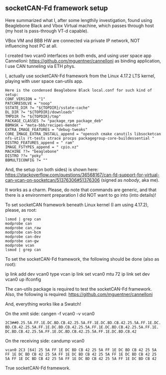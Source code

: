 ## socketCAN-Fd framework setup

Here summarized what I, after some lengthily investigation, found using
Beaglebone Black and Vbox Virtual machine, which passes through host
(my host is pass-through VT-d capable).

VBox VM and BBB HW are connected via private IP network, NOT
influencing host PC at all.

I created two vcan0 interfaces on both ends, and using user space app
Cannelloni: https://github.com/mguentner/cannelloni as binding
application, I use CAN tunneling via ETH phys.

I, actually use socketCAN-Fd framework from the Linux 4.17.2 LTS
kernel, playing with user space can-utils app.
```
Here is the condensed Beaglebone Black local.conf for such kind of setup:
CONF_VERSION = "1"
PATCHRESOLVE = "noop"
SSTATE_DIR ?= "${TOPDIR}/sstate-cache"
DL_DIR ?= "${TOPDIR}/downloads"
TMPDIR ?= "${TOPDIR}/tmp"
PACKAGE_CLASSES ?= "package_rpm package_deb"
BBMASK = "meta-bbb/recipes-mender"
EXTRA_IMAGE_FEATURES = "debug-tweaks"
CORE_IMAGE_EXTRA_INSTALL_append = "openssh cmake canutils libsocketcan
nfs-utils rt-tests strace procps packagegroup-core-buildessential "
DISTRO_FEATURES_append = " ram"
IMAGE_FSTYPES_append = " cpio.xz"
MACHINE ??= "beaglebone"
DISTRO ??= "poky"
BBMULTICONFIG ?= ""
```
And, the setup (on both sides) is shown here:
https://stackoverflow.com/questions/36568167/can-fd-support-for-virtual-can-vcan-on-socketcan/51376306#51376306
(signed as _nobody_, aka me).

It works as a charm. Please, do note that commands are generic, and that
there is a environment preparation I did NOT want to go into (into details)!

To set socketCAN framework beneath Linux kernel (I am using 4.17.2), please, as root:
```
lsmod | grep can
modprobe can
modprobe can_raw
modprobe can-bcm
modprobe can-dev
modprobe can-gw
modprobe vcan
lsmod | grep can

```
To set the socketCAN-Fd framework, the following should be done (also as root):

ip link add dev vcan0 type vcan
ip link set vcan0 mtu 72
ip link set dev vcan0 up
ifconfig

The can-utils package is required to test the socketCAN-Fd framework.
Also, the following is required:
https://github.com/mguentner/cannelloni

And, everything works like a Swatch!

On the xmit side: cangen -f vcan0 -v vcan0
```
2C3##0.25.5A.FF.1E.DC.BD.CB.42.25.5A.FF.1E.DC.BD.CB.42.25.5A.FF.1E.DC.
BD.CB.42.25.5A.FF.1E.DC.BD.CB.42.25.5A.FF.1E.DC.BD.CB.42.25.5A.FF.1E.
DC.BD.CB.42.25.5A.FF.1E.DC.BD.CB.42.25.5A.FF.1E.DC.BD.CB.42
```
On the receiving side: candump vcan0
```
vcan0 2C3 [64] 25 5A FF 1E DC BD CB 42 25 5A FF 1E DC BD CB 42 25 5A
FF 1E DC BD CB 42 25 5A FF 1E DC BD CB 42 25 5A FF 1E DC BD CB 42 25
5A FF 1E DC BD CB 42 25 5A FF 1E DC BD CB 42 25 5A FF 1E DC BD CB 42
```
True socketCAN-Fd framework.
